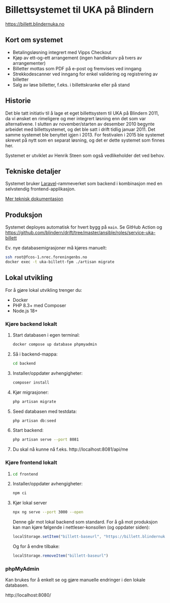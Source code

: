 # Billettsystemet til UKA på Blindern

https://billett.blindernuka.no

## Kort om systemet

- Betalingsløsning integrert med Vipps Checkout
- Kjøp av ett-og-ett arrangement (ingen handlekurv på tvers av arrangementer)
- Billetter mottas som PDF på e-post og fremvises ved inngang
- Strekkodescanner ved inngang for enkel validering og registrering av billetter
- Salg av løse billetter, f.eks. i billettskranke eller på stand

## Historie

Det ble tatt initiativ til å lage et eget billettsystem til UKA på Blindern 2011,
da vi ønsket en rimeligere og mer integrert løsning enn det som var alternativene.
I slutten av november/starten av desember 2010 begynte arbeidet med billettsystemet,
og det ble satt i drift tidlig januar 2011. Det samme systemet ble benyttet igjen i 2013.
For festivalen i 2015 ble systemet skrevet på nytt som en separat løsning,
og det er dette systemet som finnes her.

Systemet er utviklet av Henrik Steen som også vedlikeholder det ved behov.

## Tekniske detaljer

Systemet bruker [Laravel](https://laravel.com/)-rammeverket som backend i
kombinasjon med en selvstendig frontend-applikasjon.

[Mer teknisk dokumentasjon](docs/index.md)

## Produksjon

Systemet deployes automatisk for hvert bygg på `main`. Se GitHub Action og
https://github.com/blindern/drift/tree/master/ansible/roles/service-uka-billett

Ev. nye databasemigrasjoner må kjøres manuelt:

```bash
ssh root@fcos-1.nrec.foreningenbs.no
docker exec -t uka-billett-fpm ./artisan migrate
```

## Lokal utvikling

For å gjøre lokal utvikling trenger du:

- Docker
- PHP 8.3+ med Composer
- Node.js 18+

### Kjøre backend lokalt

1. Start databasen i egen terminal:

   ```bash
   docker compose up database phpmyadmin
   ```

1. Så i backend-mappa:

   ```bash
   cd backend
   ```

1. Installer/oppdater avhengigheter:

   ```bash
   composer install
   ```

1. Kjør migrasjoner:

   ```bash
   php artisan migrate
   ```

1. Seed databasen med testdata:

   ```bash
   php artisan db:seed

1. Start backend:

   ```bash
   php artisan serve --port 8081
   ```

1. Du skal nå kunne nå f.eks. http://localhost:8081/api/me

### Kjøre frontend lokalt

1. ```bash
   cd frontend
   ```

2. Installer/oppdater avhengigheter:

   ```bash
   npm ci
   ```

3. Kjør lokal server

   ```bash
   npx ng serve --port 3000 --open
   ```

   Denne går mot lokal backend som standard.
   For å gå mot produksjon kan man kjøre følgende i nettleser-konsollen (og oppdater siden):

   ```js
   localStorage.setItem("billett-baseurl", "https://billett.blindernuka.no/")
   ```

   Og for å endre tilbake:

   ```js
   localStorage.removeItem("billett-baseurl")

### phpMyAdmin

Kan brukes for å enkelt se og gjøre manuelle endringer i den lokale databasen.

http://localhost:8080/
